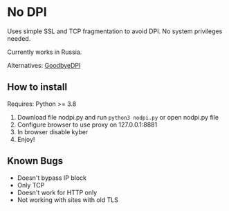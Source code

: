 # No DPI
Uses simple SSL and TCP fragmentation to avoid DPI.
No system privileges needed.

Currently works in Russia.

Alternatives: [GoodbyeDPI](https://github.com/ValdikSS/GoodbyeDPI)

## How to install

Requires: Python >= 3.8

1) Download file nodpi.py and run `python3 nodpi.py` or open nodpi.py file
2) Configure browser to use proxy on 127.0.0.1:8881
3) In browser disable kyber
4) Enjoy!

## Known Bugs

- Doesn't bypass IP block
- Only TCP
- Doesn't work for HTTP only
- Not working with sites with old TLS
